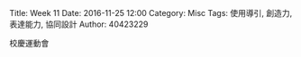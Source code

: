 Title: Week 11
Date: 2016-11-25 12:00
Category: Misc
Tags: 使用導引, 創造力, 表達能力, 協同設計
Author: 40423229

<p>校慶運動會<p>

